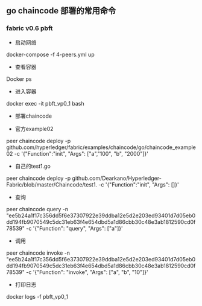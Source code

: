 ## go chaincode 部署的常用命令
### fabric v0.6 pbft

* 启动网络

docker-compose -f 4-peers.yml up

* 查看容器

Docker ps

* 进入容器

docker exec -it pbft_vp0_1 bash

* 部署chaincode

* 官方example02

peer chaincode deploy -p github.com/hyperledger/fabric/examples/chaincode/go/chaincode_example02 -c '{"Function":"init", "Args": ["a","100", "b", "2000"]}'

* 自己的test1.go

peer chaincode deploy -p github.com/Dearkano/Hyperledger-Fabric/blob/master/Chaincode/test1. -c '{"Function":"init", "Args": []}'

* 查询

peer chaincode query -n "ee5b24a1f17c356dd5f6e37307922e39ddba12e5d2e203ed93401d7d05eb0dd194fb9070549c5dc31eb63f4e654dbd5a1d86cbb30c48e3ab1812590cd0f78539"   -c '{"Function": "query", "Args": ["a"]}' 


* 调用

peer chaincode invoke -n "ee5b24a1f17c356dd5f6e37307922e39ddba12e5d2e203ed93401d7d05eb0dd194fb9070549c5dc31eb63f4e654dbd5a1d86cbb30c48e3ab1812590cd0f78539" -c '{"Function": "invoke", "Args": ["a", "b", "10"]}'

* 打印日志

docker logs -f pbft_vp0_1



